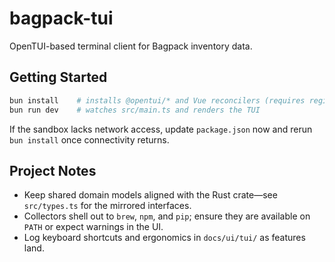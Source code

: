 # bagpack-tui

OpenTUI-based terminal client for Bagpack inventory data.

## Getting Started

```bash
bun install    # installs @opentui/* and Vue reconcilers (requires registry access)
bun run dev    # watches src/main.ts and renders the TUI
```

If the sandbox lacks network access, update `package.json` now and rerun `bun install` once connectivity returns.

## Project Notes

- Keep shared domain models aligned with the Rust crate—see `src/types.ts` for the mirrored interfaces.
- Collectors shell out to `brew`, `npm`, and `pip`; ensure they are available on `PATH` or expect warnings in the UI.
- Log keyboard shortcuts and ergonomics in `docs/ui/tui/` as features land.
